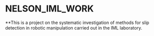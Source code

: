 # NELSON_IML_WORK

**This is a project on the systematic investigation of methods for slip detection in robotic manipulation carried out in the IML laboratory.
